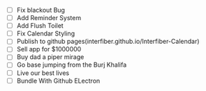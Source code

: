 - [ ] Fix  blackout Bug
- [ ] Add Reminder System
- [ ] Add Flush Toilet
- [ ] Fix Calendar Styling
- [ ] Publish to github pages(interfiber.github.io/Interfiber-Calendar)
- [ ] Sell app for $1000000
- [ ] Buy dad a piper mirage
- [ ] Go base jumping from the Burj Khalifa
- [ ] Live our best lives
- [ ] Bundle With Github ELectron